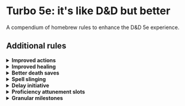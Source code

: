 # Turbo 5e: it's like D&D but better
A compendium of homebrew rules to enhance the D&D 5e experience.
## Additional rules
<details>
  <summary><b>Improved actions</b></summary>
  
Instead of the normal actions, bonus actions and item interactions; a more flexible system is used, similar to how Pathfinder 2e works.

<a href="improved_actions.md">Read more</a>

</details>
<details>
  <summary><b>Improved healing</b></summary>
  
Healing in D&D 5e is often disappointing and rarely more useful than dealing damage, these rules buff healing in a way that allows players to heal more using their <b>Hit Dice</b> as a resource.

<a href="improved_healing.md">Read more</a>

</details>
<details>
  <summary><b>Better death saves</b></summary>
  
Death saving throws no longer track failures and successes seperately. Instead, you start at 1 failed save and die at 4 failed saves. A successful death saving throw *reduces* the amount of failed saves by one. When the number reaches 0, you stabilize. Subsequently, you gain a "wound", after falling unconscious again all current wounds are added to the amount of failed saves.

Finishing a short or long rest with full health removes all wounds.

</details>
<details>
  <summary><b>Spell slinging</b></summary>
  
You're allowed to cast other spells on the same turn when you cast a bonus action except when that bonus action spell used quickened spell, then you can't cast another spell during the same turn, except for a cantrip with a casting time of 1 action.

</details>
<details>
  <summary><b>Delay initiative</b></summary>
  
Right before you take you turn you can choose to instead delay it until another creature has taken it's turn. When you choose to delay, specify the condition after which you want to take your turn, if your condition hasn't happened at the end of the round: you lose your turn. If the condition is triggered during another creature's turn, you have to wait until it has finished.

</details>
<details>
  <summary><b>Proficiency attunement slots</b></summary>
  
Your amount of attunement slots is equal to your proficiency modifier.

<h5><i>Future idea</i></h5>
Double attunement slots and make attunement to certain items take more slots depending on the item. For example, a common item that requires attunement could cost 1 slot but a flame tongue could cost 2 slots. A staff of power could take 3 or more slots.

</details>
<details>
  <summary><b>Granular milestones</b></summary>
  
Instead of milestone levelling being a single point where the DM decides whether you level up, a single level is divided into 3 points where the DM may decide to give more than 1 point depending on the achievement.

</details>

